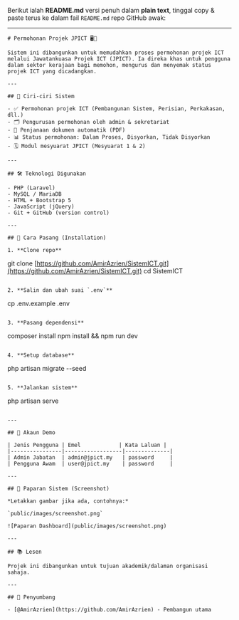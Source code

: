 Berikut ialah **README.md** versi penuh dalam **plain text**, tinggal copy & paste terus ke dalam fail `README.md` repo GitHub awak:

---

```
# Permohonan Projek JPICT 🖥️📄

Sistem ini dibangunkan untuk memudahkan proses permohonan projek ICT melalui Jawatankuasa Projek ICT (JPICT). Ia direka khas untuk pengguna dalam sektor kerajaan bagi memohon, mengurus dan menyemak status projek ICT yang dicadangkan.

---

## 📁 Ciri-ciri Sistem

- ✅ Permohonan projek ICT (Pembangunan Sistem, Perisian, Perkakasan, dll.)
- 🗂️ Pengurusan permohonan oleh admin & sekretariat
- 📄 Penjanaan dokumen automatik (PDF)
- 📊 Status permohonan: Dalam Proses, Disyorkan, Tidak Disyorkan
- 🗓️ Modul mesyuarat JPICT (Mesyuarat 1 & 2)

---

## 🛠️ Teknologi Digunakan

- PHP (Laravel)
- MySQL / MariaDB
- HTML + Bootstrap 5
- JavaScript (jQuery)
- Git + GitHub (version control)

---

## 🚀 Cara Pasang (Installation)

1. **Clone repo**
```

git clone [https://github.com/AmirAzrien/SistemICT.git](https://github.com/AmirAzrien/SistemICT.git)
cd SistemICT

```

2. **Salin dan ubah suai `.env`**
```

cp .env.example .env

```

3. **Pasang dependensi**
```

composer install
npm install && npm run dev

```

4. **Setup database**
```

php artisan migrate --seed

```

5. **Jalankan sistem**
```

php artisan serve

```

---

## 🧪 Akaun Demo

| Jenis Pengguna | Emel            | Kata Laluan |
|----------------|------------------|--------------|
| Admin Jabatan  | admin@jpict.my   | password     |
| Pengguna Awam  | user@jpict.my    | password     |

---

## 📸 Paparan Sistem (Screenshot)

*Letakkan gambar jika ada, contohnya:*

`public/images/screenshot.png`

![Paparan Dashboard](public/images/screenshot.png)

---

## 📚 Lesen

Projek ini dibangunkan untuk tujuan akademik/dalaman organisasi sahaja.

---

## 🤝 Penyumbang

- [@AmirAzrien](https://github.com/AmirAzrien) - Pembangun utama
```
